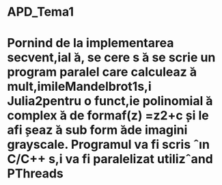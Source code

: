 # APD_Tema1
# Pornind de la implementarea secvent,ial ̆a, se cere s ̆a se scrie un program paralel care calculeaz ̆a mult,imileMandelbrot1s,i Julia2pentru o funct,ie polinomial ̆a complex ̆a de formaf(z) =z2+c ̧si le afi ̧seaz ̆a sub form ̆ade imagini grayscale.  Programul va fi scris ˆın C/C++ s,i va fi paralelizat utilizˆand PThreads
